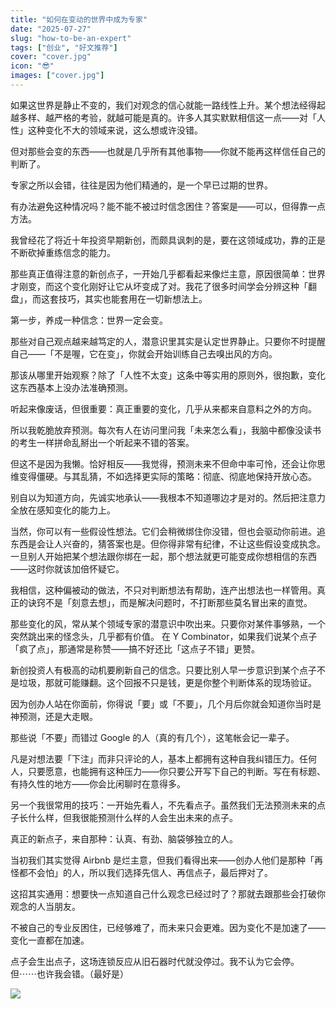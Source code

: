 ```yaml
---
title: "如何在变动的世界中成为专家"
date: "2025-07-27"
slug: "how-to-be-an-expert"
tags: ["创业", "好文推荐"]
cover: "cover.jpg"
icon: "😎"
images: ["cover.jpg"]
---
```

如果这世界是静止不变的，我们对观念的信心就能一路线性上升。某个想法经得起越多样、越严格的考验，就越可能是真的。许多人其实默默相信这一点——对「人性」这种变化不大的领域来说，这么想或许没错。



但对那些会变的东西——也就是几乎所有其他事物——你就不能再这样信任自己的判断了。



专家之所以会错，往往是因为他们精通的，是一个早已过期的世界。



有办法避免这种情况吗？能不能不被过时信念困住？答案是——可以，但得靠一点方法。



我曾经花了将近十年投资早期新创，而颇具讽刺的是，要在这领域成功，靠的正是不断砍掉重练信念的能力。



那些真正值得注意的新创点子，一开始几乎都看起来像烂主意，原因很简单：世界才刚变，而这个变化刚好让它从坏变成了对。我花了很多时间学会分辨这种「翻盘」，而这套技巧，其实也能套用在一切新想法上。



第一步，养成一种信念：世界一定会变。



那些对自己观点越来越笃定的人，潜意识里其实是认定世界静止。只要你不时提醒自己——「不是喔，它在变」，你就会开始训练自己去嗅出风的方向。



那该从哪里开始观察？除了「人性不太变」这条中等实用的原则外，很抱歉，变化这东西基本上没办法准确预测。



听起来像废话，但很重要：真正重要的变化，几乎从来都来自意料之外的方向。



所以我乾脆放弃预测。每次有人在访问里问我「未来怎么看」，我脑中都像没读书的考生一样拼命乱掰出一个听起来不错的答案。



但这不是因为我懒。恰好相反——我觉得，预测未来不但命中率可怜，还会让你思维变得僵硬。与其乱猜，不如选择更实际的策略：彻底、彻底地保持开放心态。



别自以为知道方向，先诚实地承认——我根本不知道哪边才是对的。然后把注意力全放在感知变化的能力上。



当然，你可以有一些假设性想法。它们会稍微绑住你没错，但也会驱动你前进。追东西是会让人兴奋的，猜答案也是。但你得非常有纪律，不让这些假设变成执念。
一旦别人开始把某个想法跟你绑在一起，那个想法就更可能变成你想相信的东西——这时你就该加倍怀疑它。



我相信，这种偏被动的做法，不只对判断想法有帮助，连产出想法也一样管用。真正的诀窍不是「刻意去想」，而是解决问题时，不打断那些莫名冒出来的直觉。



那些变化的风，常从某个领域专家的潜意识中吹出来。只要你对某件事够熟，一个突然跳出来的怪念头，几乎都有价值。
在 Y Combinator，如果我们说某个点子「疯了点」，那通常是称赞——搞不好还比「这点子不错」更赞。



新创投资人有极高的动机要刷新自己的信念。只要比别人早一步意识到某个点子不是垃圾，那就可能赚翻。这个回报不只是钱，更是你整个判断体系的现场验证。



因为创办人站在你面前，你得说「要」或「不要」，几个月后你就会知道你当时是神预测，还是大走眼。



那些说「不要」而错过 Google 的人（真的有几个），这笔帐会记一辈子。



凡是对想法要「下注」而非只评论的人，基本上都拥有这种自我纠错压力。任何人，只要愿意，也能拥有这种压力——你只要公开写下自己的判断。写在有标题、有持久性的地方——你会比闲聊时在意得多。



另一个我很常用的技巧：一开始先看人，不先看点子。虽然我们无法预测未来的点子长什么样，但我很能预测什么样的人会生出未来的点子。



真正的新点子，来自那种：认真、有劲、脑袋够独立的人。



当初我们其实觉得 Airbnb 是烂主意，但我们看得出来——创办人他们是那种「再怪都不会怕」的人，所以我们选择先信人、再信点子，最后押对了。



这招其实通用：想要快一点知道自己什么观念已经过时了？那就去跟那些会打破你观念的人当朋友。



不被自己的专业反困住，已经够难了，而未来只会更难。因为变化不是加速了——变化一直都在加速。



点子会生出点子，这场连锁反应从旧石器时代就没停过。我不认为它会停。
但⋯⋯也许我会错。（最好是）




![](https://prod-files-secure.s3.us-west-2.amazonaws.com/112d0858-5090-4d34-a606-b75eb8d65fd2/46476355-9cf3-4e99-9b7a-3531bc426380/1000202064.png?X-Amz-Algorithm=AWS4-HMAC-SHA256&X-Amz-Content-Sha256=UNSIGNED-PAYLOAD&X-Amz-Credential=ASIAZI2LB466SB4SNVGS%2F20251022%2Fus-west-2%2Fs3%2Faws4_request&X-Amz-Date=20251022T041646Z&X-Amz-Expires=3600&X-Amz-Security-Token=IQoJb3JpZ2luX2VjEGoaCXVzLXdlc3QtMiJHMEUCICm6F1G1khYFKDXCxD7diI6aqNmI8rgsWCNsF08LNgf0AiEArIN7t%2FUIRQVnGchyPvXgdOdVInhgGaqpEJXqsXmU7kMq%2FwMIIxAAGgw2Mzc0MjMxODM4MDUiDJuy%2BuRgiuvURyxxDSrcA5eq1JivI3A96Uw1AF5ywBi0kMt4R2mwD8G9ZfH8lYcYiZ%2BKRG7ngbPbvQFQhpvsQM8OIPGx6dtegR1qumEextxXs1RzhzPwMJEUXGda%2F3Khh4Yn1U0zJVbSVXrrrQf%2BRS2eDUEqBTd6DEsHwv3RipZFJJ%2FaXG6%2FLgW03yD0VuWP3dJmwpVbe81z86ufYyUxgkKnv5r3kGIi%2B2roCeQipP0f7kINrsy8oznYaYs%2B3fm3B%2FPYreyzIpEEusj2J4khElPUtDBBH6yfqJpPRhpZYa8rcCODA%2BtcV%2B8mLUEmIi39XkA1s58%2FhUTwRyaJzMW%2FKuFVjcm4U3c7%2BtZyTtLwR8TP2SIoidlml%2BRS0W%2FvJ8tLIrvOXwwmhNvL9pVx%2FfrhZWLtD4tMsPmuMCxk4zhOaYGxREZ0QSoXvkZzNUrK2b%2BMnUNlHna%2FzgyhD1vTeYYRJsJ3TkntoPJ4n9m7%2BggmF1b8i9v7IN%2BHCJ3V%2B1iwtiLTmpUPPO4QRiSGP0wfhDmYmmYLPRxTaD3LemRQMSFRmsrgR8L4i6IIO0rXDxkLCuoISR%2BEmnU1a3CuLo2mnIhMV91JT3nJxcr6uE0ptYQJ0VqGgAGP%2F1PWLoqKQPvaGLl2bvAofk8ny7dV0hwnMNrp4McGOqUBIm8h6%2F%2FK5vbubTYigEjALiDAiVeL26xGV5QmFA5BypxXB5DkV9h4Fj6Nq%2FwOXVYc1QDj1SedI9qgqgTFp5NRudrD62ctr6fEA%2Bh%2F2FnAGsS4XbFq07jHjUYRcWoMKrb8AUSbKMS7O6VC72xZSqD0W%2FnX9i0NEexUnNTsPU%2FoYdaqqEuuizv19tNw2e9olJjl9KLeYLBp1P%2BtqFXOclTQU4lzyUtV&X-Amz-Signature=072277e714f91e4fbfd0703615d4e20c0a0457368390557b75e13d78b3e60c48&X-Amz-SignedHeaders=host&x-amz-checksum-mode=ENABLED&x-id=GetObject)

